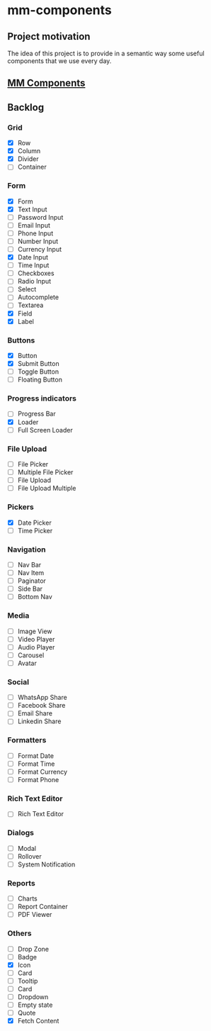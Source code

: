 # mm-components

## Project motivation

The idea of this project is to provide in a semantic way some useful components that we use every day.

## [MM Components](https://mm-components.now.sh/)

## Backlog

### Grid
- [x] Row
- [x] Column
- [x] Divider
- [ ] Container

### Form
- [x] Form
- [x] Text Input
- [ ] Password Input
- [ ] Email Input
- [ ] Phone Input
- [ ] Number Input
- [ ] Currency Input
- [x] Date Input
- [ ] Time Input
- [ ] Checkboxes
- [ ] Radio Input
- [ ] Select
- [ ] Autocomplete
- [ ] Textarea
- [x] Field
- [x] Label

### Buttons
- [x] Button
- [x] Submit Button
- [ ] Toggle Button
- [ ] Floating Button

### Progress indicators
- [ ] Progress Bar
- [x] Loader
- [ ] Full Screen Loader

### File Upload
- [ ] File Picker
- [ ] Multiple File Picker
- [ ] File Upload
- [ ] File Upload Multiple

### Pickers
- [x] Date Picker
- [ ] Time Picker

### Navigation
- [ ] Nav Bar
- [ ] Nav Item
- [ ] Paginator
- [ ] Side Bar
- [ ] Bottom Nav

### Media
- [ ] Image View
- [ ] Video Player
- [ ] Audio Player
- [ ] Carousel
- [ ] Avatar

### Social
- [ ] WhatsApp Share
- [ ] Facebook Share
- [ ] Email Share
- [ ] Linkedin Share

### Formatters
- [ ] Format Date
- [ ] Format Time
- [ ] Format Currency
- [ ] Format Phone

### Rich Text Editor
- [ ] Rich Text Editor

### Dialogs
- [ ] Modal
- [ ] Rollover
- [ ] System Notification

### Reports
- [ ] Charts
- [ ] Report Container
- [ ] PDF Viewer

### Others
- [ ] Drop Zone
- [ ] Badge
- [x] Icon
- [ ] Card
- [ ] Tooltip
- [ ] Card
- [ ] Dropdown
- [ ] Empty state
- [ ] Quote
- [x] Fetch Content

